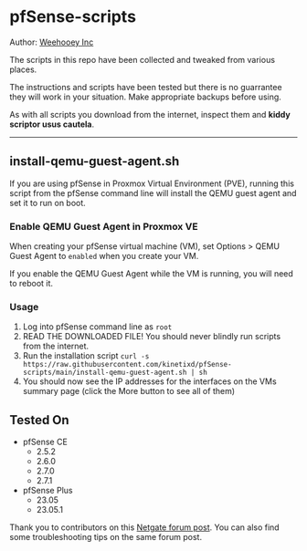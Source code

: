 # pfSense-scripts

Author: [Weehooey Inc](https://github.com/Weehooey/pfSense-scripts)

The scripts in this repo have been collected and tweaked from various places.

The instructions and scripts have been tested but there is no guarrantee they will work in your situation. Make appropriate backups before using.

As with all scripts you download from the internet, inspect them and **kiddy scriptor usus cautela**.


---

## install-qemu-guest-agent.sh

If you are using pfSense in Proxmox Virtual Environment (PVE), running this script from the pfSense command line will install the QEMU guest agent and set it to run on boot.


### Enable QEMU Guest Agent in Proxmox VE

When creating your pfSense virtual machine (VM), set Options > QEMU Guest Agent to `enabled` when you create your VM.

If you enable the QEMU Guest Agent while the VM is running, you will need to reboot it.


### Usage

1. Log into pfSense command line as `root`
2. READ THE DOWNLOADED FILE! You should never blindly run scripts from the internet.
3. Run the installation script `curl -s https://raw.githubusercontent.com/kinetixd/pfSense-scripts/main/install-qemu-guest-agent.sh | sh`
4. You should now see the IP addresses for the interfaces on the VMs summary page (click the More button to see all of them)

## Tested On

- pfSense CE
  - 2.5.2
  - 2.6.0
  - 2.7.0
  - 2.7.1
- pfSense Plus
  - 23.05
  - 23.05.1

Thank you to contributors on this [Netgate forum post](https://forum.netgate.com/topic/162083/pfsense-vm-on-proxmox-qemu-agent-installation). You can also find some troubleshooting tips on the same forum post.
